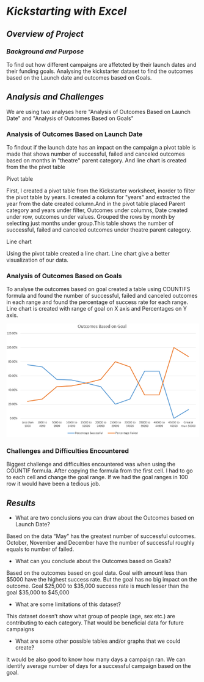 # *Kickstarting with Excel*

## *Overview of Project*


### *Background and Purpose*
To find out how different campaigns are affetcted by their launch dates and their funding goals. Analysing the kickstarter dataset to find the outcomes based on the Launch date and outcomes based on Goals.



## *Analysis and Challenges*
We are using two analyses here "Analysis of Outcomes Based on Launch Date" and "Analysis of Outcomes Based on Goals"

### Analysis of Outcomes Based on Launch Date
To findout if the launch date has an impact on the campaign a pivot table is made that shows number of successful, failed and canceled outcomes based on months in "theatre" parent category. And line chart is created from the the pivot table

Pivot table

First, I created a pivot table from the Kickstarter worksheet, inorder to filter the pivot table by years. I created a column for "years" and extracted the year from the date created column.And in the pivot table placed Parent category and years under filter, Outcomes under columns, Date created under row, outcomes under values. Grouped the rows by month by selecting just months under group.This table shows the number of successful, failed and canceled outcomes under theatre parent category.

Line chart

Using the pivot table created a line chart. Line chart give a better visualization of our data. 


### Analysis of Outcomes Based on Goals
To analyse the outcomes based on goal created a table using COUNTIFS formula and found the number of successful, failed and canceled outcomes in each range and found the percentage of success rate for each range. Line chart is created with range of goal on X axis and Percentages on Y axis.


![outcomebasedongoal](https://github.com/11nithin/Kickstarter-Analysis/blob/main/Resources/Outcomes%20based%20on%20Goals.PNG)

### Challenges and Difficulties Encountered
Biggest challenge and difficulties encountered was when using the COUNTIF formula. After copying the formula from the first cell. I had to go to each cell and change the goal range. If we had the goal ranges in 100 row it would have been a tedious job. 



## *Results*

- What are two conclusions you can draw about the Outcomes based on Launch Date?

Based on the data “May” has the greatest number of successful outcomes. October, November and December have the number of successful roughly equals to number of failed. 

- What can you conclude about the Outcomes based on Goals?

Based on the outcomes based on goal data. Goal with amount less than $5000 have the highest success rate. But the goal has no big impact on the outcome. Goal $25,000 to $35,000 success rate is much lesser than the goal $35,000 to $45,000

- What are some limitations of this dataset?

This dataset doesn’t show what group of people (age, sex etc.) are contributing to each category. That would be beneficial data for future campaigns

- What are some other possible tables and/or graphs that we could create?

It would be also good to know how many days a campaign ran. We can identify average number of days for a successful campaign based on the goal. 

